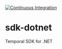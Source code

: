[![Continuous Integration](https://github.com/temporalio/sdk-dotnet/actions/workflows/client-ci.yml/badge.svg)](https://github.com/temporalio/sdk-dotnet/actions/workflows/client-ci.yml)

# sdk-dotnet
Temporal SDK for .NET
